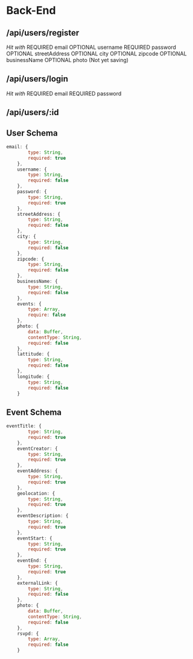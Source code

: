 # Back-End

## /api/users/register
*Hit with*
REQUIRED email
OPTIONAL username
REQUIRED password
OPTIONAL streetAddress
OPTIONAL city
OPTIONAL zipcode
OPTIONAL businessName
OPTIONAL photo (Not yet saving)

## /api/users/login
*Hit with*
REQUIRED email
REQUIRED password

## /api/users/:id

## User Schema
```js
email: {
        type: String,
        required: true
    },
    username: {
        type: String,
        required: false
    },
    password: {
        type: String,
        required: true
    },
    streetAddress: {
        type: String,
        required: false
    },
    city: {
        type: String,
        required: false
    },
    zipcode: {
        type: String,
        required: false
    },
    businessName: {
        type: String,
        required: false
    },
    events: {
        type: Array,
        require: false
    },
    photo: {
        data: Buffer,
        contentType: String,
        required: false
    },
    lattitude: {
        type: String,
        required: false
    },
    longitude: {
        type: String,
        required: false
    }
```

## Event Schema
```js
eventTitle: {
        type: String,
        required: true
    },
    eventCreator: {
        type: String,
        required: true
    },
    eventAddress: {
        type: String,
        required: true
    },
    geolocation: {
        type: String,
        required: true
    },
    eventDescription: {
        type: String,
        required: true
    },
    eventStart: {
        type: String,
        required: true
    },
    eventEnd: {
        type: String,
        required: true
    },
    externalLink: {
        type: String,
        required: false
    },
    photo: {
        data: Buffer,
        contentType: String,
        required: false
    },
    rsvpd: {
        type: Array,
        required: false
    }
```